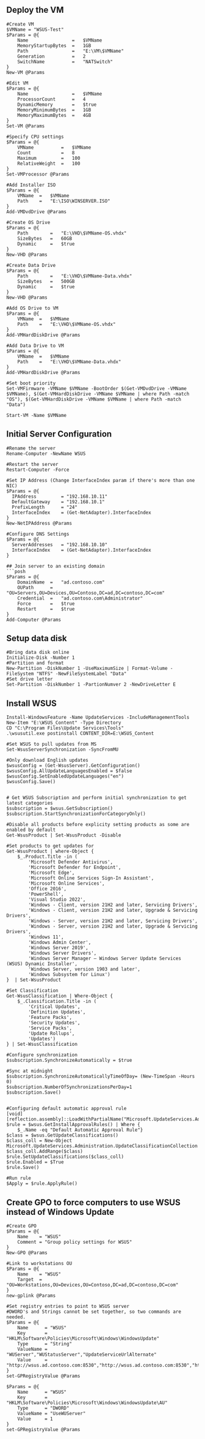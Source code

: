 ## Deploy the VM
```posh
#Create VM
$VMName = "WSUS-Test"
$Params = @{
	Name				=	$VMName
	MemoryStartupBytes	=	1GB
	Path				=	"E:\VM\$VMName"
	Generation			=	2
	SwitchName			=	"NATSwitch"
}
New-VM @Params

#Edit VM
$Params = @{
	Name				=	$VMName
	ProcessorCount		=	4
	DynamicMemory		=	$true
	MemoryMinimumBytes	=	1GB
	MemoryMaximumBytes	=	4GB
}
Set-VM @Params

#Specify CPU settings
$Params = @{
	VMName			=	$VMName
	Count			=	8
	Maximum			=	100
	RelativeWeight	=	100
}
Set-VMProcessor @Params

#Add Installer ISO
$Params = @{
	VMName	=	$VMName
	Path	=	"E:\ISO\WINSERVER.ISO"
}
Add-VMDvdDrive @Params

#Create OS Drive
$Params = @{
	Path		=	"E:\VHD\$VMName-OS.vhdx"
	SizeBytes	=	60GB
	Dynamic		=	$true
}
New-VHD @Params

#Create Data Drive
$Params = @{
	Path		=	"E:\VHD\$VMName-Data.vhdx"
	SizeBytes	=	500GB
	Dynamic		=	$true
}
New-VHD @Params

#Add OS Drive to VM
$Params = @{
	VMName	=	$VMName
	Path	=	"E:\VHD\$VMName-OS.vhdx"
}
Add-VMHardDiskDrive @Params

#Add Data Drive to VM
$Params = @{
	VMName	=	$VMName
	Path	=	"E:\VHD\$VMName-Data.vhdx"
}
Add-VMHardDiskDrive @Params

#Set boot priority
Set-VMFirmware -VMName $VMName -BootOrder $(Get-VMDvdDrive -VMName $VMName), $(Get-VMHardDiskDrive -VMName $VMName | where Path -match "OS"), $(Get-VMHardDiskDrive -VMName $VMName | where Path -match "Data")

Start-VM -Name $VMName
``` 


## Initial Server Configuration
```posh
#Rename the server
Rename-Computer -NewName WSUS

#Restart the server
Restart-Computer -Force

#Set IP Address (Change InterfaceIndex param if there's more than one NIC)
$Params = @{
  IPAddress         = "192.168.10.11"
  DefaultGateway    = "192.168.10.1"
  PrefixLength      = "24"
  InterfaceIndex    = (Get-NetAdapter).InterfaceIndex
}
New-NetIPAddress @Params

#Configure DNS Settings
$Params = @{
  ServerAddresses   = "192.168.10.10"
  InterfaceIndex    = (Get-NetAdapter).InterfaceIndex
}

## Join server to an existing domain
```posh
$Params = @{
	DomainName	=	"ad.contoso.com"
	OUPath		=	"OU=Servers,OU=Devices,OU=Contoso,DC=ad,DC=contoso,DC=com"
	Credential	=	"ad.contoso.com\Administrator"
	Force		=	$true
	Restart		=	$true
}
Add-Computer @Params
```

## Setup data disk
```posh
#Bring data disk online
Initialize-Disk -Number 1
#Partition and format
New-Partition -DiskNumber 1 -UseMaximumSize | Format-Volume -FileSystem "NTFS" -NewFileSystemLabel "Data"
#Set drive letter 
Set-Partition -DiskNumber 1 -PartionNumver 2 -NewDriveLetter E
```

## Install WSUS
```posh
Install-WindowsFeature -Name UpdateServices -IncludeManagementTools
New-Item "E:\WSUS_Content" -Type Directory
CD "C:\Program Files\Update Services\Tools"
.\wsusutil.exe postinstall CONTENT_DIR=E:\WSUS_Content

#Set WSUS to pull updates from MS
Set-WsusServerSynchronization -SyncFromMU

#Only download English updates
$wsusConfig = (Get-WsusServer).GetConfiguration()
$wsusConfig.AllUpdateLanguagesEnabled = $false
$wsusConfig.SetEnabledUpdateLanguages("en")
$wsusConfig.Save()


# Get WSUS Subscription and perform initial synchronization to get latest categories
$subscription = $wsus.GetSubscription()
$subscription.StartSynchronizationForCategoryOnly()

#Disable all products before explicity setting products as some are enabled by default
Get-WsusProduct | Set-WsusProduct -Disable

#Set products to get updates for
Get-WsusProduct | where-Object {
	$_.Product.Title -in (
		'Microsoft Defender Antivirus',
		'Microsoft Defender for Endpoint',
		'Microsoft Edge',
		'Microsoft Online Services Sign-In Assistant',
		'Microsoft Online Services',
		'Office 2016',
		'PowerShell',
		'Visual Studio 2022',
		'Windows - Client, version 21H2 and later, Servicing Drivers',
		'Windows - Client, version 21H2 and later, Upgrade & Servicing Drivers',
		'Windows - Server, version 21H2 and later, Servicing Drivers',
		'Windows - Server, version 21H2 and later, Upgrade & Servicing Drivers',
		'Windows 11',
		'Windows Admin Center',
		'Windows Server 2019',
		'Windows Server Drivers',
		'Windows Server Manager – Windows Server Update Services (WSUS) Dynamic Installer',
		'Windows Server, version 1903 and later',
		'Windows Subsystem for Linux')
}  | Set-WsusProduct

#Set Classification
Get-WsusClassification | Where-Object {
    $_.Classification.Title -in (
		'Critical Updates',
		'Definition Updates',
		'Feature Packs',
		'Security Updates',
		'Service Packs',
		'Update Rollups',
		'Updates')
} | Set-WsusClassification

#Configure synchronization
$subscription.SynchronizeAutomatically = $true

#Sync at midnight
$subscription.SynchronizeAutomaticallyTimeOfDay= (New-TimeSpan -Hours 0)
$subscription.NumberOfSynchronizationsPerDay=1
$subscription.Save()


#Configuring default automatic approval rule
[void][reflection.assembly]::LoadWithPartialName("Microsoft.UpdateServices.Administration")
$rule = $wsus.GetInstallApprovalRules() | Where {
    $_.Name -eq "Default Automatic Approval Rule"}
$class = $wsus.GetUpdateClassifications()
$class_coll = New-Object Microsoft.UpdateServices.Administration.UpdateClassificationCollection
$class_coll.AddRange($class)
$rule.SetUpdateClassifications($class_coll)
$rule.Enabled = $True
$rule.Save()

#Run rule
$Apply = $rule.ApplyRule()

```

## Create GPO to force computers to use WSUS instead of Windows Update
```posh
#Create GPO
$Params = @{
    Name    = "WSUS"
    Comment = "Group policy settings for WSUS"  
}
New-GPO @Params

#Link to workstations OU
$Params = @{
	Name    = "WSUS"
	Target	= "OU=Workstations,OU=Devices,OU=Contoso,DC=ad,DC=contoso,DC=com"
}
new-gplink @Params

#Set registry entries to point to WSUS server
#DWORD's and Strings cannot be set together, so two commands are needed.
$Params = @{
    Name      = "WSUS"
    Key       = "HKLM\Software\Policies\Microsoft\Windows\WindowsUpdate"
    Type      = "String"
    ValueName = "WUServer","WUStatusServer","UpdateServiceUrlAlternate"
    Value     = "http://wsus.ad.contoso.com:8530","http://wsus.ad.contoso.com:8530","http://wsus.ad.contoso.com:8530"
}
set-GPRegistryValue @Params

$Params = @{
    Name      = "WSUS"
    Key       = "HKLM\Software\Policies\Microsoft\Windows\WindowsUpdate\AU"
    Type      = "DWORD"
    ValueName = "UseWUServer"
    Value     = 1
}
set-GPRegistryValue @Params
```
